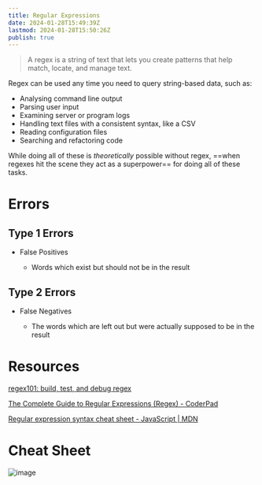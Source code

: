 ```yaml
---
title: Regular Expressions
date: 2024-01-28T15:49:39Z
lastmod: 2024-01-28T15:50:26Z
publish: true
---
```


> A regex is a string of text that lets you create patterns that help match, locate, and manage text.

Regex can be used any time you need to query string-based data, such as:

* Analysing command line output
* Parsing user input
* Examining server or program logs
* Handling text files with a consistent syntax, like a CSV
* Reading configuration files
* Searching and refactoring code

While doing all of these is *theoretically* possible without regex, ==when regexes hit the scene they act as a superpower== for doing all of these tasks.

# Errors

## Type 1 Errors

* False Positives

  * Words which exist but should not be in the result

## Type 2 Errors

* False Negatives

  * The words which are left out but were actually supposed to be in the result

# Resources

[regex101: build, test, and debug regex](https://regex101.com/)

[The Complete Guide to Regular Expressions (Regex) - CoderPad](https://coderpad.io/blog/development/the-complete-guide-to-regular-expressions-regex/)

[Regular expression syntax cheat sheet - JavaScript | MDN](https://developer.mozilla.org/en-US/docs/Web/JavaScript/Guide/Regular_expressions/Cheatsheet)

# Cheat Sheet

​![image](Literature/_old-attachments/regex-cheat-sheet.png)​

‍
